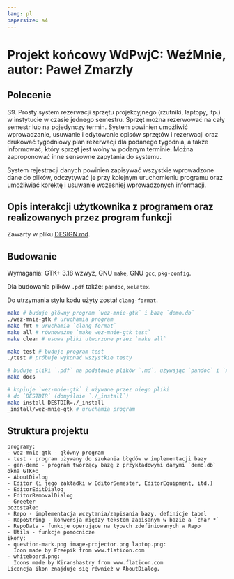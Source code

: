 ```yaml
---
lang: pl
papersize: a4
---
```


# Projekt końcowy WdPwjC: WeźMnie, autor: Paweł Zmarzły

## Polecenie

S9. Prosty system rezerwacji sprzętu projekcyjnego (rzutniki, laptopy, itp.)
w instytucie w czasie jednego semestru. Sprzęt można rezerwować na cały semestr lub
na pojedynczy termin. System powinien umożliwić wprowadzanie, usuwanie i edytowanie opisów
sprzętów i rezerwacji oraz drukować tygodniowy plan rezerwacji dla podanego tygodnia,
a także informować, który sprzęt jest wolny w podanym terminie. Można zaproponować
inne sensowne zapytania do systemu.

System rejestracji danych powinien zapisywać wszystkie wprowadzone dane do plików,
odczytywać je przy kolejnym uruchomieniu programu oraz umożliwiać korektę i usuwanie
wcześniej wprowadzonych informacji.

## Opis interakcji użytkownika z programem oraz realizowanych przez program funkcji

Zawarty w pliku [DESIGN.md](./DESIGN.md).

## Budowanie

Wymagania: GTK+ 3.18 wzwyż, GNU `make`, GNU `gcc`, `pkg-config`.

Dla budowania plików `.pdf` także: `pandoc`, `xelatex`.

Do utrzymania stylu kodu użyty został `clang-format`.

```bash
make # buduje główny program `wez-mnie-gtk` i bazę `demo.db`
./wez-mnie-gtk # uruchamia program
make fmt # uruchamia `clang-format`
make all # równoważne `make wez-mnie-gtk test`
make clean # usuwa pliki utworzone przez `make all`

make test # buduje program test
./test # próbuje wykonać wszystkie testy

# buduje pliki `.pdf` na podstawie plików `.md`, używając `pandoc` i `xelatex`
make docs

# kopiuje `wez-mnie-gtk` i używane przez niego pliki
# do `DESTDIR` (domyślnie `./_install`)
make install DESTDIR=./_install
_install/wez-mnie-gtk # uruchamia program
```

## Struktura projektu

```text
programy:
- wez-mnie-gtk - główny program
- test - program używany do szukania błędów w implementacji bazy
- gen-demo - program tworzący bazę z przykładowymi danymi `demo.db`
okna GTK+:
- AboutDialog
- Editor (i jego zakładki w EditorSemester, EditorEquipment, itd.)
- EditorEditDialog
- EditorRemovalDialog
- Greeter
pozostałe:
- Repo - implementacja wczytania/zapisania bazy, definicje tabel
- RepoString - konwersja między tekstem zapisanym w bazie a `char *`
- RepoData - funkcje operujące na typach zdefiniowanych w Repo
- Utils - funkcje pomocnicze
ikony:
- question-mark.png image-projector.png laptop.png:
  Icon made by Freepik from www.flaticon.com
- whiteboard.png:
  Icons made by Kiranshastry from www.flaticon.com
Licencja ikon znajduje się również w AboutDialog.
```
